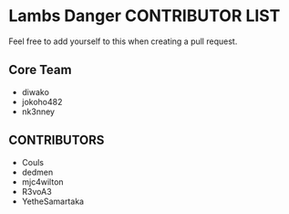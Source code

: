 # Lambs Danger CONTRIBUTOR LIST
Feel free to add yourself to this when creating a pull request.  

## Core Team
- diwako
- jokoho482
- nk3nney


## CONTRIBUTORS
- Couls
- dedmen
- mjc4wilton
- R3voA3
- YetheSamartaka